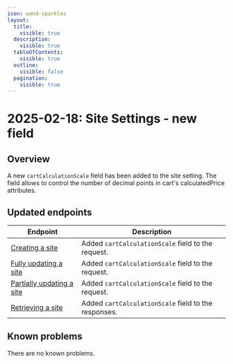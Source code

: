 ```yaml
---
icon: wand-sparkles
layout:
  title:
    visible: true
  description:
    visible: true
  tableOfContents:
    visible: true
  outline:
    visible: false
  pagination:
    visible: true
---
```


# 2025-02-18: Site Settings - new field

## Overview

A new `cartCalculationScale` field has been added to the site setting. The field allows to control the number of decimal points in cart's calculatedPrice attributes.

## Updated endpoints

| Endpoint                                                                                        | Description                                          |
|-------------------------------------------------------------------------------------------------|------------------------------------------------------|
| [Creating a site](/openapi/site-settings/#operation/POST-site-settings-create-site)             | Added `cartCalculationScale` field to the request.   |
| [Fully updating a site](/openapi/site-settings/#operation/PUT-site-settings-update-site-config) | Added `cartCalculationScale` field to the request.   |
| [Partially updating a site](/openapi/site-settings/#operation/PATCH-site-settings-update-site)  | Added `cartCalculationScale` field to the request.   |
| [Retrieving a site](/openapi/site-settings/#operation/GET-site-settings-retrieve-site-config)   | Added `cartCalculationScale` field to the responses. |

## Known problems

There are no known problems.